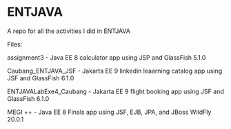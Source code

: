 # ENTJAVA
A repo for all the activities I did in ENTJAVA

Files:

assignment3 - Java EE 8 calculator app using JSP and GlassFish 5.1.0

Caubang_ENTJAVA_JSF - Jakarta EE 9 linkedin leaarning catalog app using JSF and GlassFish 6.1.0

ENTJAVALabExe4_Caubang - Jakarta EE 9 flight booking app using JSF and GlassFish 6.1.0

MEGI ++ - Java EE 8 Finals app using JSF, EJB, JPA, and JBoss WildFly 20.0.1
